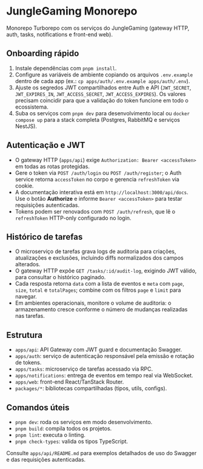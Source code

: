 # JungleGaming Monorepo

Monorepo Turborepo com os serviços do JungleGaming (gateway HTTP, auth, tasks, notifications e front-end web).

## Onboarding rápido
1. Instale dependências com `pnpm install`.
2. Configure as variáveis de ambiente copiando os arquivos `.env.example` dentro de cada app (ex.: `cp apps/auth/.env.example apps/auth/.env`).
3. Ajuste os segredos JWT compartilhados entre Auth e API (`JWT_SECRET`, `JWT_EXPIRES_IN`, `JWT_ACCESS_SECRET`, `JWT_ACCESS_EXPIRES`). Os valores precisam coincidir para que a validação do token funcione em todo o ecossistema.
4. Suba os serviços com `pnpm dev` para desenvolvimento local ou `docker compose up` para a stack completa (Postgres, RabbitMQ e serviços NestJS).

## Autenticação e JWT
- O gateway HTTP (`apps/api`) exige `Authorization: Bearer <accessToken>` em todas as rotas protegidas.
- Gere o token via `POST /auth/login` ou `POST /auth/register`; o Auth service retorna `accessToken` no corpo e gerencia `refreshToken` via cookie.
- A documentação interativa está em `http://localhost:3000/api/docs`. Use o botão **Authorize** e informe `Bearer <accessToken>` para testar requisições autenticadas.
- Tokens podem ser renovados com `POST /auth/refresh`, que lê o `refreshToken` HTTP-only configurado no login.

## Histórico de tarefas
- O microserviço de tarefas grava logs de auditoria para criações, atualizações e exclusões, incluindo diffs normalizados dos campos alterados.
- O gateway HTTP expõe `GET /tasks/:id/audit-log`, exigindo JWT válido, para consultar o histórico paginado.
- Cada resposta retorna `data` com a lista de eventos e `meta` com `page`, `size`, `total` e `totalPages`; combine com os filtros `page` e `limit` para navegar.
- Em ambientes operacionais, monitore o volume de auditoria: o armazenamento cresce conforme o número de mudanças realizadas nas tarefas.

## Estrutura
- `apps/api`: API Gateway com JWT guard e documentação Swagger.
- `apps/auth`: serviço de autenticação responsável pela emissão e rotação de tokens.
- `apps/tasks`: microserviço de tarefas acessado via RPC.
- `apps/notifications`: entrega de eventos em tempo real via WebSocket.
- `apps/web`: front-end React/TanStack Router.
- `packages/*`: bibliotecas compartilhadas (tipos, utils, configs).

## Comandos úteis
- `pnpm dev`: roda os serviços em modo desenvolvimento.
- `pnpm build`: compila todos os projetos.
- `pnpm lint`: executa o linting.
- `pnpm check-types`: valida os tipos TypeScript.

Consulte `apps/api/README.md` para exemplos detalhados de uso do Swagger e das requisições autenticadas.
